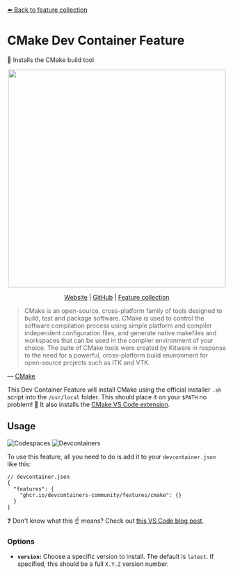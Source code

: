 [⬅️ Back to feature collection](https://devcontainers.community/features/)

# CMake Dev Container Feature

🍰 Installs the CMake build tool

<p align=center>
  <img width="500" src="https://i.imgur.com/hwiPvLS.png" />
</p>

<p align=center>
  <a href="https://devcontainers.community/features-cmake/">Website</a>
  | <a href="https://github.com/devcontainers-community/features-cmake">GitHub</a>
  | <a href="https://devcontainers.community/features/">Feature collection</a>
</p>

> CMake is an open-source, cross-platform family of tools designed to build,
> test and package software. CMake is used to control the software compilation
> process using simple platform and compiler independent configuration files,
> and generate native makefiles and workspaces that can be used in the compiler
> environment of your choice. The suite of CMake tools were created by Kitware
> in response to the need for a powerful, cross-platform build environment for
> open-source projects such as ITK and VTK.

&mdash; [CMake](https://cmake.org/)

This Dev Container Feature will install CMake using the official installer `.sh`
script into the `/usr/local` folder. This should place it on your `$PATH` no
problem! 🚀 It also installs the [CMake VS Code extension].

## Usage

![Codespaces](https://img.shields.io/static/v1?style=for-the-badge&message=Codespaces&color=181717&logo=GitHub&logoColor=FFFFFF&label=)
![Devcontainers](https://img.shields.io/static/v1?style=for-the-badge&message=Devcontainers&color=2496ED&logo=Docker&logoColor=FFFFFF&label=)

To use this feature, all you need to do is add it to your `devcontainer.json`
like this:

```jsonc
// devcontainer.json
{
  "features": {
    "ghcr.io/devcontainers-community/features/cmake": {}
  }
}
```

❓ Don't know what this ☝ means? Check out [this VS Code blog post].

### Options

- **`version`:** Choose a specific version to install. The default is `latest`.
  If specified, this should be a full `X.Y.Z` version number.

<!-- prettier-ignore-start -->
[this vs code blog post]: https://code.visualstudio.com/blogs/2022/09/15/dev-container-features
[cmake vs code extension]: https://marketplace.visualstudio.com/items?itemName=twxs.cmake
<!-- prettier-ignore-end -->
